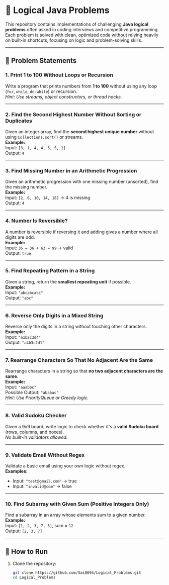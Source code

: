 # 🧩 Logical Java Problems

This repository contains implementations of challenging **Java logical problems** often asked in coding interviews and competitive programming.  
Each problem is solved with clean, optimized code without relying heavily on built-in shortcuts, focusing on logic and problem-solving skills.  

---

## 📌 Problem Statements

### 1. Print 1 to 100 Without Loops or Recursion
Write a program that prints numbers from **1 to 100** without using any loop (`for`, `while`, `do-while`) or recursion.  
*Hint: Use streams, object constructors, or thread hacks.*

---

### 2. Find the Second Highest Number Without Sorting or Duplicates
Given an integer array, find the **second highest unique number** without using `Collections.sort()` or streams.  
**Example:**  
Input: `[3, 1, 4, 4, 5, 5, 2]`  
Output: `4`

---

### 3. Find Missing Number in an Arithmetic Progression
Given an arithmetic progression with one missing number (unsorted), find the missing number.  
**Example:**  
Input: `[2, 6, 10, 14, 18]` → 4 is missing  
Output: `4`

---

### 4. Number Is Reversible?
A number is reversible if reversing it and adding gives a number where all digits are odd.  
**Example:**  
Input: `36 → 36 + 63 = 99` → valid  
Output: `true`

---

### 5. Find Repeating Pattern in a String
Given a string, return the **smallest repeating unit** if possible.  
**Example:**  
Input: `"abcabcabc"`  
Output: `"abc"`

---

### 6. Reverse Only Digits in a Mixed String
Reverse only the digits in a string without touching other characters.  
**Example:**  
Input: `"a1b2c3d4"`  
Output: `"a4b3c2d1"`

---

### 7. Rearrange Characters So That No Adjacent Are the Same
Rearrange characters in a string so that **no two adjacent characters are the same**.  
**Example:**  
Input: `"aaabbc"`  
Possible Output: `"ababac"`  
*Hint: Use PriorityQueue or Greedy logic.*

---

### 8. Valid Sudoku Checker
Given a 9x9 board, write logic to check whether it's a **valid Sudoku board** (rows, columns, and boxes).  
*No built-in validators allowed.*

---

### 9. Validate Email Without Regex
Validate a basic email using your own logic without regex.  
**Examples:**  
- Input: `"test@gmail.com"` → true  
- Input: `"invalid@com"` → false  

---

### 10. Find Subarray with Given Sum (Positive Integers Only)
Find a subarray in an array whose elements sum to a given number.  
**Example:**  
Input: `[1, 2, 3, 7, 5]`, sum = `12`  
Output: `[2, 3, 7]`

---

## 🚀 How to Run
1. Clone the repository:
   ```bash
   git clone https://github.com/Sai8094/Logical_Problems.git
   cd Logical_Problems
